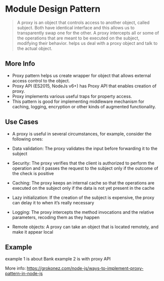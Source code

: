 # Module Design Pattern
>A proxy is an object that controls access to another object, called subject. Both have identical interface and this allows us to transparently swap one for the other.
> A proxy intercepts all or some of the operations that are meant to be executed on the subject, modifying their behavior.
> helps us deal with a proxy object and talk to the actual object.


## More Info
- Proxy pattern helps us create wrapper for object that allows external access control to the object.
- Proxy API (ES2015, NodeJs v6+) has Proxy API that enables creation of proxy.
- Proxy implements various useful traps for property access.
- This pattern is good for implementing middleware mechanism for caching, logging, encryption or other kinds of augmented functionality.

## Use Cases
- A proxy is useful in several circumstances, for example, consider the following ones:

- Data validation: The proxy validates the input before forwarding it to the subject

- Security: The proxy verifies that the client is authorized to perform the operation and it passes the request to the subject only if the outcome of the check is positive

- Caching: The proxy keeps an internal cache so that the operations are executed on the subject only if the data is not yet present in the cache

- Lazy initialization: If the creation of the subject is expensive, the proxy can delay it to when it’s really necessary

- Logging: The proxy intercepts the method invocations and the relative parameters, recoding them as they happen

- Remote objects: A proxy can take an object that is located remotely, and make it appear local

## Example
example 1 is about Bank 
example 2 is with proxy API 

More info: https://grokonez.com/node-js/ways-to-implement-proxy-pattern-in-node-js
